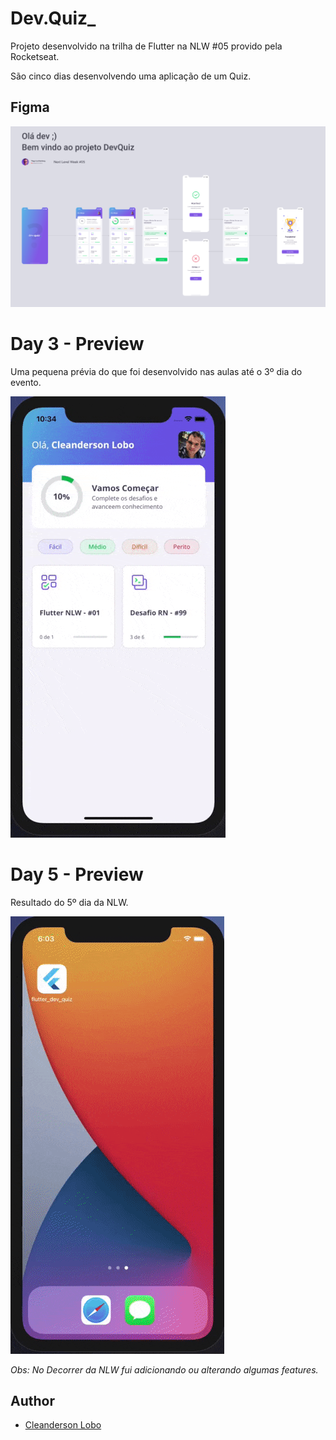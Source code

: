 # Dev.Quiz_

Projeto desenvolvido na trilha de Flutter na NLW #05 provido pela Rocketseat.

São cinco dias desenvolvendo uma aplicação de um Quiz.

## Figma

![layout](./screenshot/layout.png)

# Day 3 - Preview 

Uma pequena prévia do que foi desenvolvido nas aulas até o 3º dia do evento.

![preview-1](./screenshot/preview_1.gif)


# Day 5 - Preview 

Resultado do 5º dia da NLW.

![preview-1](./screenshot/preview_5.gif)

*Obs: No Decorrer da NLW fui adicionando ou alterando algumas features.*


## Author

*	[Cleanderson Lobo](https://www.linkedin.com/in/cleandersonlobo/)